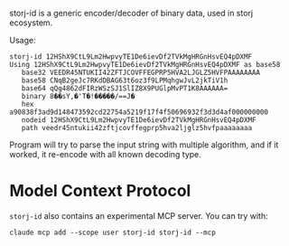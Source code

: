 storj-id is a generic encoder/decoder of binary data, used in storj ecosystem.

Usage: 

```
storj-id 12HShX9CtL9Lm2HwpvyTE1De6ievDf2TVkMgHRGnHsvEQ4pDXMF
Using 12HShX9CtL9Lm2HwpvyTE1De6ievDf2TVkMgHRGnHsvEQ4pDXMF as base58
   base32 VEEDR45NTUKII42ZFTJCOVFFEGPRP5HVA2LJGLZ5HVFPAAAAAAAA
   base58 CNqB2geJc7RKdDBAG63t6oz3f9LPMqhgwJvL2jkTiV1h
   base64 qQg4862dFIRzWSzSJ1SlIZ8X9PUGlpMvPT1K8AAAAAA=
   binary 8��sY,�'T�!�����/==J�
   hex a90838f3ad9d148473592cd22754a5219f17f4f50696932f3d3d4af000000000
   nodeid 12HShX9CtL9Lm2HwpvyTE1De6ievDf2TVkMgHRGnHsvEQ4pDXMF
   path veedr45ntukii42zftjcovffegprp5hva2ljglz5hvfpaaaaaaaa
```

Program will try to parse the input string with multiple algorithm, and if it worked, it re-encode 
with all known decoding type.

# Model Context Protocol

`storj-id` also contains an experimental MCP server. You can try with:

```
claude mcp add --scope user storj-id storj-id --mcp
```

